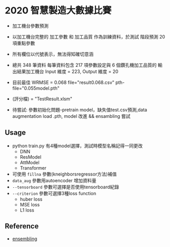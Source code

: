 # 2020 智慧製造大數據比賽
* 加工機台參數預測
* 以加工機台完整的 加工參數 和 加工品質 作為訓練資料，於測試
階段預測 20 項重點參數
* 所有欄位以代號表示，無法得知確切意涵
* 總共 348 筆資料 每筆資料包含 217 項參數設定與 6 個鑽孔機加工品質的
輸出結果加工機台 Input 維度 = 223, Output 維度 = 20

* 目前最佳 WRMSE = 0.068 file="result0.068.csv" pth-file="0.055model.pth" 
* (評分檔) = "TestResult.xlsm"

* 待嘗試: 參數初始化問題-pretrain model，缺失值test.csv預測,data augmentation load .pth, model 改進 && ensambling 嘗試

## Usage
* python train.py 有4種model選擇，測試時模型名稱記得一同更改
    * DNN
    * ResModel
    * AttModel
    * Transformer
* 可使用 `fillna` 參數(kneighborsregressor方法)補值
* `data_aug` 參數用autoencoder 增加資料量
* `--tensorboard` 參數可選擇是否使用tensorboard紀錄
* `--criterion` 參數可選擇3種loss function
    * huber loss
    * MSE loss
    * L1 loss

## Reference
* [ensembling](https://ithelp.ithome.com.tw/articles/10250317)

